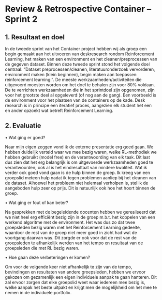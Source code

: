 # Review & Retrospective Container – Sprint 2 

## 1.	Resultaat en doel

In de tweede sprint van het Container project hebben wij als groep een begin gemaakt aan het uitvoeren van deskresearch rondom Reinforcement Learning, het maken van een environment en het cleanen/preprocessen van de gegeven dataset. Binnen deze tweede sprint stond het volgende doel centraal: “Dataset preprocessen/cleanen, literatuuronderzoek vervorderen, environment maken (klein beginnen), begin maken aan toepassen reinforcement learning.”. De meeste werkzaamheden/activiteiten die uitgevoerd moesten worden om het doel te behalen zijn voor 80% voldaan. De te verrichten werkzaamheden die in het sprintdoel zijn opgenomen, zijn voor het grootste deel al opgeleverd (of nog aan de gang). Een voorbeeld is de environment voor het plaatsen van de containers op de kade. Desk research is in principe een iteratief proces, aangezien elk student het een en ander opzoekt wat betreft Reinforcement Learning. 

## 2.	Evaluatie

•	Wat ging er goed?

Naar mijn eigen zeggen vond ik de externe presentatie erg goed gaan. We hebben duidelijk verteld waar we mee bezig waren, welke RL-methodiek we hebben gebruikt (model free) en de verantwoording van elk taak. Dit laat dus zien dat het erg belangrijk is om uitgevoerde werkzaamheden goed te verantwoorden, ook al is het eindresultaat van mindere kwaliteit. Wat ik verder ook goed vond gaan is de hulp binnen de groep. Ik kreeg van een groepslid meteen hulp nadat ik tegen problemen aanliep bij het cleanen van de dataset. Alhoewel het probleem niet helemaal verholpen is, stel ik de aangeboden hulp zeer op prijs. Dit is natuurlijk ook hoe het hoort binnen de groep.  

•	Wat ging er fout of kan beter?

Na gesprekken met de begeleidende docenten hebben we gerealiseerd dat we niet heel erg efficiënt bezig zijn in de groep m.b.t. het koppelen van een werkend algoritme met de environment. Het was dus zo dat twee groepsleden bezig waren met het Reinforcement Learning gedeelte, waardoor de rest van de groep niet meer goed in zicht had wat de voortgang daarvan was. Dit zorgde er ook voor dat de rest van de groepsleden te afhankelijk werden van het tempo en resultaat van de groepsleden die met RL bezig waren. 


•	Hoe gaan deze verbeteringen er komen?

Om voor de volgende keer niet afhankelijk te zijn van de tempo, bevindingen en resultaten van andere groepsleden, hebben we ervoor gekozen om gezamenlijk een eigen individuele aanpak te gaan hanteren. Dit zal ervoor zorgen dat elke groepslid weet waar iedereen mee bezig is, welke aanpak het beste uitpakt en krijgt men de mogelijkheid om het mee te nemen in de individuele portfolio.  

